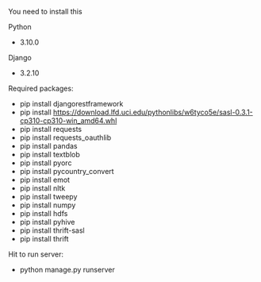 You need to install this

Python 
- 3.10.0

Django 
- 3.2.10

Required packages:
- pip install djangorestframework
-  pip install https://download.lfd.uci.edu/pythonlibs/w6tyco5e/sasl-0.3.1-cp310-cp310-win_amd64.whl
- pip install requests
- pip install requests_oauthlib
- pip install pandas
- pip install textblob
- pip install pyorc
- pip install pycountry_convert
- pip install emot
- pip install nltk
- pip install tweepy
- pip install numpy
- pip install hdfs
- pip install pyhive
- pip install thrift-sasl
- pip install thrift

Hit to run server:
- python manage.py runserver